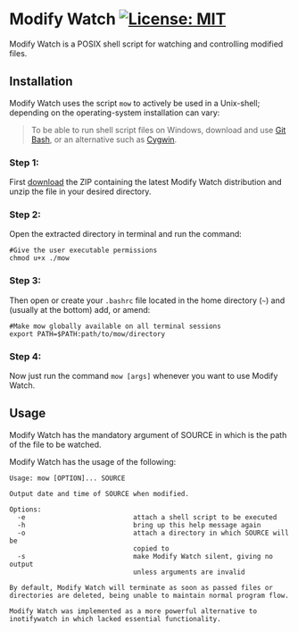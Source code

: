 # Modify Watch  [![License: MIT](https://img.shields.io/badge/License-MIT-blue.svg)](https://github.com/Dyrektrypt/modify-watch/blob/master/LICENSE)
Modify Watch is a POSIX shell script for watching and controlling modified files.

## Installation
Modify Watch uses the script `mow` to actively be used in a Unix-shell; depending on the operating-system installation can vary:
> To be able to run shell script files on Windows, download and use [Git Bash](https://git-scm.com/downloads), or an alternative such as [Cygwin](https://cygwin.com/install.html).

### Step 1:
First [download](https://github.com/Dyrektrypt/modify-watch/releases/tag/1.0.0) the ZIP containing the latest Modify Watch distribution and unzip the file in your desired directory.

### Step 2:
Open the extracted directory in terminal and run the command:

```shell
#Give the user executable permissions
chmod u+x ./mow
```

### Step 3:
Then open or create your `.bashrc` file located in the home directory (`~`) and (usually at the bottom) add, or amend:
```shell
#Make mow globally available on all terminal sessions
export PATH=$PATH:path/to/mow/directory
```

### Step 4:
Now just run the command `mow [args]` whenever you want to use Modify Watch.

## Usage
Modify Watch has the mandatory argument of SOURCE in which is the path of the file to be watched.

Modify Watch has the usage of the following:
```
Usage: mow [OPTION]... SOURCE

Output date and time of SOURCE when modified.

Options:
  -e                           attach a shell script to be executed
  -h                           bring up this help message again
  -o                           attach a directory in which SOURCE will be
                               copied to
  -s                           make Modify Watch silent, giving no output
                               unless arguments are invalid

By default, Modify Watch will terminate as soon as passed files or
directories are deleted, being unable to maintain normal program flow.

Modify Watch was implemented as a more powerful alternative to
inotifywatch in which lacked essential functionality.
```